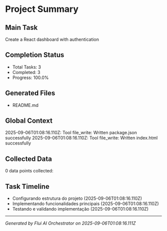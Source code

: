 # Project Summary

## Main Task
Create a React dashboard with authentication

## Completion Status
- Total Tasks: 3
- Completed: 3
- Progress: 100.0%

## Generated Files
- README.md

## Global Context

2025-09-06T01:08:16.110Z: Tool file_write: Written package.json successfully
2025-09-06T01:08:16.110Z: Tool file_write: Written index.html successfully

## Collected Data
0 data points collected:


## Task Timeline
- Configurando estrutura do projeto (2025-09-06T01:08:16.110Z)
- Implementando funcionalidades principais (2025-09-06T01:08:16.110Z)
- Testando e validando implementação (2025-09-06T01:08:16.110Z)

---
*Generated by Flui AI Orchestrator on 2025-09-06T01:08:16.111Z*

